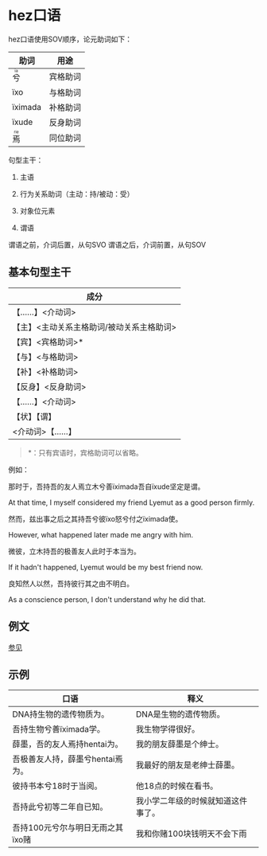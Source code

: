 # hez口语

hez口语使用SOV顺序，论元助词如下：

|助词|用途|
|-|-|
|<ruby><rb>兮</rb><rt>ïa</rt></ruby>|宾格助词|
|ïxo|与格助词|
|ïximada|补格助词|
|ïxude|反身助词|
|<ruby><rb>焉</rb><rt>rie</rt></ruby>|同位助词|

句型主干：

1. 主语

2. 行为关系助词（主动：持/被动：受）

3. 对象位元素

4. 谓语

谓语之前，介词后置，从句SVO
谓语之后，介词前置，从句SOV

## 基本句型主干

|成分|
|-|
|【……】<介动词>|
|【主】<主动关系主格助词/被动关系主格助词>|
|【宾】<宾格助词>*|
|【与】<与格助词>|
|【补】<补格助词>|
|【反身】<反身助词>|
|【……】<介动词>|
|【状】【谓】|
|<介动词>【……】|

> *：只有宾语时，宾格助词可以省略。

例如：

那时于，吾持吾的友人焉立木兮善ïximada吾自ïxude坚定是谓。

At that time, I myself considered my friend Lyemut as a good person firmly.

然而，兹出事之后之其持吾兮彼ïxo怒兮付之ïximada使。

However, what happened later made me angry with him.

微彼，立木持吾的极善友人此时于本当为。

If it hadn't happened, Lyemut would be my best friend now.

良知然人以然，吾持彼行其之由不明白。

As a conscience person, I don't understand why he did that.

## 例文

[参见](../杂项/hez文言体-书面语-口语比较.md)

## 示例

|口语|释义|
|-|-|
|DNA持生物的遗传物质为。|DNA是生物的遗传物质。|
|吾持生物兮善ïximada学。|我生物学得很好。|
|薛墨，吾的友人焉持hentai为。|我的朋友薛墨是个绅士。|
|吾极善友人持，薛墨兮hentai焉为。|我最好的朋友是老绅士薛墨。|
|彼持书本兮18时于当阅。|他18点的时候在看书。|
|吾持此兮初等二年自已知。|我小学二年级的时候就知道这件事了。|
|吾持100元兮尔与明日无雨之其ïxo赌|我和你赌100块钱明天不会下雨|